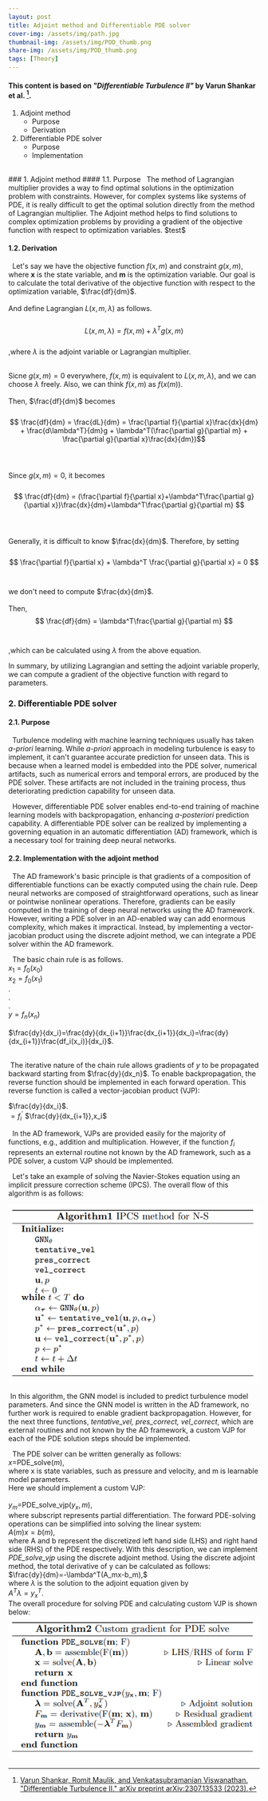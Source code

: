 ```yaml
---
layout: post
title: Adjoint method and Differentiable PDE solver
cover-img: /assets/img/path.jpg
thumbnail-img: /assets/img/POD_thumb.png
share-img: /assets/img/POD_thumb.png
tags: [Theory]
---
```


#### This content is based on *"Differentiable Turbulence II"* by Varun Shankar et al. [^1]. 

1. Adjoint method
   - Purpose
   - Derivation<br>
2. Differentiable PDE solver
   - Purpose
   - Implementation
   
<br>
### 1. Adjoint method
#### 1.1. Purpose
&nbsp; The method of Lagrangian multiplier provides a way to find optimal solutions in the optimization problem with constraints. However, for complex systems like systems of PDE, it is really difficult to get the optimal solution directly from the method of Lagrangian multiplier. The Adjoint method helps to find solutions to complex optimization problems by providing a gradient of the objective function with respect to optimization variables.
   $test$

#### 1.2. Derivation
&nbsp; Let's say we have the objective function $f(x, m)$ and constraint $g(x, m)$, where **x** is the state variable, and **m** is the optimization variable. Our goal is to calculate the total derivative of the objective function with respect to the optimization variable, $\frac{df}{dm}$. <br/><br/>
And define Lagrangian $L(x, m, \lambda)$ as follows. <br/><br/>
 $$
 L(x, m, \lambda) = f(x, m) + \lambda^Tg(x, m) 
 $$ 
 <br>
 ,where $\lambda$ is the adjoint variable or Lagrangian multiplier.<br/><br/>
 
 Sicne $g(x,m) = 0$ everywhere, $f(x,m)$ is equivalent to $L(x, m, \lambda)$, and we can choose $\lambda$ freely. Also, we can think $f(x,m)$ as $f(x(m))$. <br/><br/>
 Then, $\frac{df}{dm}$ becomes <br/><br/>
 $$ \frac{df}{dm} = \frac{dL}{dm} = \frac{\partial f}{\partial x}\frac{dx}{dm} + \frac{d\lambda^T}{dm}g + \lambda^T(\frac{\partial g}{\partial m} + \frac{\partial g}{\partial x}\frac{dx}{dm})$$ <br/><br/>

 Since $g(x,m)=0$, it becomes <br/><br/>
 $$
 \frac{df}{dm} = (\frac{\partial f}{\partial x}+\lambda^T\frac{\partial g}{\partial x})\frac{dx}{dm}+\lambda^T\frac{\partial g}{\partial m}
 $$
 <br/><br/>

 Generally, it is difficult to know $\frac{dx}{dm}$. Therefore, by setting <br/><br/>
 $$
 \frac{\partial f}{\partial x} + \lambda^T \frac{\partial g}{\partial x} = 0
 $$
 <br/><br/>
 we don't need to compute $\frac{dx}{dm}$. <br/><br/>
 Then,
 $$
 \frac{df}{dm} = \lambda^T\frac{\partial g}{\partial m}
 $$
<br/><br/>
,which can be calculated using $\lambda$ from the above equation. <br>

In summary, by utilizing Lagrangian and setting the adjoint variable properly, we can compute a gradient of the objective function with regard to parameters.

### 2. Differentiable PDE solver
#### 2.1. Purpose
&nbsp; Turbulence modeling with machine learning techniques usually has taken _a-priori_ learning. While _a-priori_ approach in modeling turbulence is easy to implement, it can't guarantee accurate prediction for unseen data. This is because when a learned model is embedded into the PDE solver, numerical artifacts, such as numerical errors and temporal errors, are produced by the PDE solver. These artifacts are not included in the training process, thus deteriorating prediction capability for unseen data.

&nbsp; However, differentiable PDE solver enables end-to-end training of machine learning models with backpropagation, enhancing _a-posteriori_ prediction capability. A differentiable PDE solver can be realized by implementing a governing equation in an automatic differentiation (AD) framework, which is a necessary tool for training deep neural networks. <br>

#### 2.2. Implementation with the adjoint method
&nbsp; The AD framework's basic principle is that gradients of a composition of differentiable functions can be exactly computed using the chain rule. Deep neural networks are composed of straightforward operations, such as linear or pointwise nonlinear operations. Therefore, gradients can be easily computed in the training of deep neural networks using the AD framework. However, writing a PDE solver in an AD-enabled way can add enormous complexity, which makes it impractical. Instead, by implementing a vector-jacobian product using the discrete adjoint method, we can integrate a PDE solver within the AD framework.

&nbsp; The basic chain rule is as follows. <br>
$x_1=f_0(x_0)$ <br>
$x_2=f_0(x_1)$ <br>
.<br>
.<br>
.<br>
$y=f_n(x_n)$ <br/><br/>
$\frac{dy}{dx_i}=\frac{dy}{dx_{i+1}}\frac{dx_{i+1}}{dx_i}=\frac{dy}{dx_{i+1}}\frac{df_i(x_i)}{dx_i}$.  <br/><br/>

&nbsp;The iterative nature of the chain rule allows gradients of $y$ to be propagated backward starting from $\frac{dy}{dx_n}$. To enable backpropagation, the reverse function should be implemented in each forward operation. This reverse function is called a vector-jacobian product (VJP): <br>

$\frac{dy}{dx_i}$. <br>
$={f_i}^{\prime}$
$\frac{dy}{dx_{i+1}},x_i$

&nbsp; In the AD framework, VJPs are provided easily for the majority of functions, e.g., addition and multiplication. However, if the function $f_i$ represents an external routine not known by the AD framework, such as a PDE solver, a custom VJP should be implemented. <br>

&nbsp; Let's take an example of solving the Navier-Stokes equation using an implicit pressure correction scheme (IPCS). The overall flow of this algorithm is as follows: <br>


![algorithm 1](/assets/img/IPCS_Algorithm1.png)

&nbsp;In this algorithm, the GNN model is included to predict turbulence model parameters. And since the GNN model is written in the AD framework, no further work is required to enable gradient backpropagation. However, for the next three functions, *tentative_vel, pres_correct, vel_correct*, which are external routines and not known by the AD framework, a custom VJP for each of the PDE solution steps should be implemented.<br>

&nbsp; The PDE solver can be written generally as follows: <br>
$x=$PDE_solve$(m),$ <br>
where x is state variables, such as pressure and velocity, and m is learnable model parameters. <br>
Here we should implement a custom VJP:<br/><br/>
$y_m=$PDE_solve_vjp$(y_x,m),$ <br>
where subscript represents partial differentiation. The forward PDE-solving operations can be simplified into solving the linear system: <br>
$A(m)x=b(m),$ <br>
where A and b represent the discretized left hand side (LHS) and right hand side (RHS) of the PDE respectively. With this description, we can implement *PDE_solve_vjp* using the discrete adjoint method. Using the discrete adjoint method, the total derivative of y can be calculated as follows:<br>
$\frac{dy}{dm}=-\lambda^T(A_mx-b_m),$<br>
where $\lambda$ is the solution to the adjoint equation given by<br>
$A^T\lambda=y_x^T.$ <br>
The overall procedure for solving PDE and calculating custom VJP is shown below: <br>
![algorithm 1](/assets/img/Algorithm2.png)



[^1]: [Varun Shankar, Romit Maulik, and Venkatasubramanian Viswanathan. "Differentiable Turbulence II." arXiv preprint arXiv:2307.13533 (2023).](https://doi.org/10.48550/arXiv.2307.13533) 

